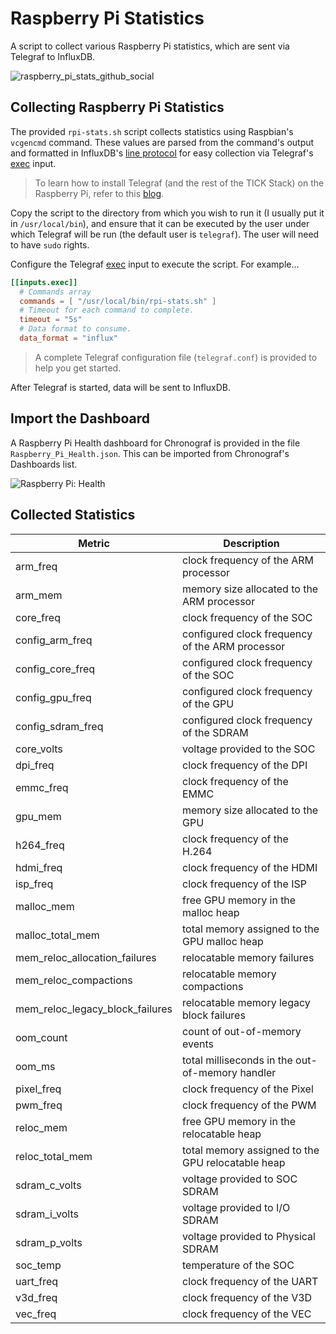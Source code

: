 # Raspberry Pi Statistics

A script to collect various Raspberry Pi statistics, which are sent via Telegraf to InfluxDB.

![raspberry_pi_stats_github_social](https://user-images.githubusercontent.com/10326954/59145214-fce42300-89e0-11e9-9de4-f5b3e2cd4507.png)

## Collecting Raspberry Pi Statistics

The provided `rpi-stats.sh` script collects statistics using Raspbian's `vcgencmd` command. These values are parsed from the command's output and formatted in InfluxDB's [line protocol](https://docs.influxdata.com/influxdb/v1.7/write_protocols/line_protocol_tutorial/) for easy collection via Telegraf's [exec](https://github.com/influxdata/telegraf/tree/master/plugins/inputs/exec) input.

> To learn how to install Telegraf (and the rest of the TICK Stack) on the Raspberry Pi, refer to this [blog](https://www.influxdata.com/blog/running-the-tick-stack-on-a-raspberry-pi/).

Copy the script to the directory from which you wish to run it (I usually put it in `/usr/local/bin`), and ensure that it can be executed by the user under which Telegraf will be run (the default user is `telegraf`). The user will need to have `sudo` rights.

Configure the Telegraf [exec](https://github.com/influxdata/telegraf/tree/master/plugins/inputs/exec) input to execute the script. For example...

```toml
[[inputs.exec]]
  # Commands array
  commands = [ "/usr/local/bin/rpi-stats.sh" ]
  # Timeout for each command to complete.
  timeout = "5s"
  # Data format to consume.
  data_format = "influx"
```

> A complete Telegraf configuration file (`telegraf.conf`) is provided to help you get started.

After Telegraf is started, data will be sent to InfluxDB.

## Import the Dashboard

A Raspberry Pi Health dashboard for Chronograf is provided in the file `Raspberry_Pi_Health.json`. This can be imported from Chronograf's Dashboards list.

![Raspberry Pi: Health](https://user-images.githubusercontent.com/10326954/59144161-b50acf00-89d3-11e9-8b8e-988b6dc7c730.png)

## Collected Statistics

Metric | Description
--- | ---
arm_freq | clock frequency of the ARM processor
arm_mem | memory size allocated to the ARM processor
core_freq | clock frequency of the SOC
config_arm_freq | configured clock frequency of the ARM processor
config_core_freq | configured clock frequency of the SOC
config_gpu_freq | configured clock frequency of the GPU
config_sdram_freq | configured clock frequency of the SDRAM
core_volts | voltage provided to the SOC
dpi_freq | clock frequency of the DPI
emmc_freq | clock frequency of the EMMC
gpu_mem | memory size allocated to the GPU
h264_freq | clock frequency of the H.264
hdmi_freq | clock frequency of the HDMI
isp_freq | clock frequency of the ISP
malloc_mem | free GPU memory in the malloc heap
malloc_total_mem | total memory assigned to the GPU malloc heap
mem_reloc_allocation_failures | relocatable memory failures
mem_reloc_compactions | relocatable memory compactions
mem_reloc_legacy_block_failures | relocatable memory legacy block failures
oom_count | count of out-of-memory events
oom_ms | total milliseconds in the out-of-memory handler
pixel_freq | clock frequency of the Pixel
pwm_freq | clock frequency of the PWM
reloc_mem | free GPU memory in the relocatable heap
reloc_total_mem | total memory assigned to the GPU relocatable heap
sdram_c_volts | voltage provided to SOC SDRAM
sdram_i_volts | voltage provided to I/O SDRAM
sdram_p_volts | voltage provided to Physical SDRAM 
soc_temp | temperature of the SOC
uart_freq | clock frequency of the UART
v3d_freq | clock frequency of the V3D
vec_freq | clock frequency of the VEC
